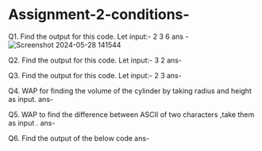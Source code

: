 # Assignment-2-conditions-

Q1. Find the output for this code. Let input:- 2 3 6
ans - ![Screenshot 2024-05-28 141544](https://github.com/TANYAGUPTA06/Assignment-2-conditions-/assets/150226013/e3d7ccad-7596-401d-90b4-c7f1e19d7e24)

Q2. Find the output for this code. Let input:- 3 2
ans- 

Q3. Find the output for this code. Let input:- 2 3
ans-

Q4. WAP for finding the volume of the cylinder by taking radius and height as input.
ans-

Q5. WAP to find the difference between ASCII of two characters ,take them as input .
ans-

Q6. Find the output of the below code
ans- 

